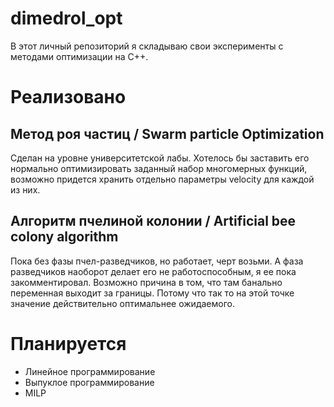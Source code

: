 # dimedrol_opt

В этот личный репозиторий я складываю свои эксперименты с методами оптимизации на C++.

# Реализовано

## Метод роя частиц / Swarm particle Optimization

Сделан на уровне университетской лабы. Хотелось бы заставить его нормально оптимизировать заданный набор многомерных функций, возможно придется хранить отдельно параметры velocity для каждой из них.

## Алгоритм пчелиной колонии / Artificial bee colony algorithm

Пока без фазы пчел-разведчиков, но работает, черт возьми. А фаза разведчиков наоборот делает его не работоспособным, я ее пока закомментировал. Возможно причина в том, что там банально переменная выходит за границы. Потому что так то на этой точке значение действительно оптимальнее ожидаемого.

# Планируется

- Линейное программирование
- Выпуклое программирование
- MILP
